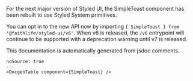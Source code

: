 For the next major version of Styled UI, the SimpleToast component has been rebuilt to use Styled System primitives.

You can opt in to the new API now by importing `{ SimpleToast } from '@faithlife/styled-ui/v6'`. When v6 is released, the `/v6` entrypoint will continue to be supported with a deprecation warning until v7 is released.

This documentation is automatically generated from jsdoc comments.

```react
noSource: true
---
<DocgenTable component={SimpleToast} />
```
